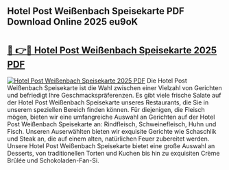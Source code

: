 ## Hotel Post Weißenbach Speisekarte PDF Download Online 2025 eu9oK

# <h2><a href="http://gce44x5.nevu.top/?p=Hotel+Post+Wei%c3%9fenbach+Speisekarte">🔗 👉🔴 Hotel Post Weißenbach Speisekarte 2025 PDF</a></h2>

[![Hotel Post Weißenbach Speisekarte 2025 PDF](https://i.imgur.com/dBaPXMq.png)](http://gce44x5.nevu.top/?p=Hotel+Post+Wei%c3%9fenbach+Speisekarte)
Die Hotel Post Weißenbach Speisekarte ist die Wahl zwischen einer Vielzahl von Gerichten und befriedigt Ihre Geschmackspräferenzen. Es gibt viele frische Salate auf der Hotel Post Weißenbach Speisekarte unseres Restaurants, die Sie in unserem speziellen Bereich finden können. Für diejenigen, die Fleisch mögen, bieten wir eine umfangreiche Auswahl an Gerichten auf der Hotel Post Weißenbach Speisekarte an: Rindfleisch, Schweinefleisch, Huhn und Fisch. Unseren Auserwählten bieten wir exquisite Gerichte wie Schaschlik und Steak an, die auf einem alten, natürlichen Feuer zubereitet werden. Unsere Hotel Post Weißenbach Speisekarte bietet eine große Auswahl an Desserts, von traditionellen Torten und Kuchen bis hin zu exquisiten Crème Brûlée und Schokoladen-Fan-Si.
